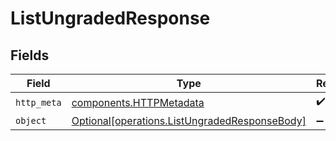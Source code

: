# ListUngradedResponse


## Fields

| Field                                                                                                | Type                                                                                                 | Required                                                                                             | Description                                                                                          |
| ---------------------------------------------------------------------------------------------------- | ---------------------------------------------------------------------------------------------------- | ---------------------------------------------------------------------------------------------------- | ---------------------------------------------------------------------------------------------------- |
| `http_meta`                                                                                          | [components.HTTPMetadata](../../models/components/httpmetadata.md)                                   | :heavy_check_mark:                                                                                   | N/A                                                                                                  |
| `object`                                                                                             | [Optional[operations.ListUngradedResponseBody]](../../models/operations/listungradedresponsebody.md) | :heavy_minus_sign:                                                                                   | OK                                                                                                   |